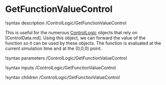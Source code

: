 # GetFunctionValueControl

!syntax description /ControlLogic/GetFunctionValueControl

This is useful for the numerous [ControlLogic](syntax/ControlLogic/index.md) objects that rely on [ControlData.md]. Using this
object, we can forward the value of the function so it can be used by these objects.
The function is evaluated at the current simulation time and at the (0,0,0) point.

!syntax parameters /ControlLogic/GetFunctionValueControl

!syntax inputs /ControlLogic/GetFunctionValueControl

!syntax children /ControlLogic/GetFunctionValueControl

